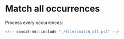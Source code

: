 # Match all occurrences

Process every occurrences:

```powershell
<!-- concat-md::include "./files/match_all.ps1" -->
```
